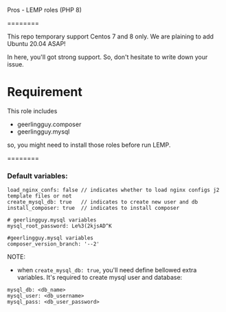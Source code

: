 Pros - LEMP roles (PHP 8)

========

This repo temporary support Centos 7 and 8 only. 
We are plaining to add Ubuntu 20.04 ASAP! 

In here, you'll got strong support. So, don't hesitate to write down your issue.


Requirement
=========

This role includes
- geerlingguy.composer
- geerlingguy.mysql

so, you might need to install those roles before run LEMP.

========
### Default variables: 

```
load_nginx_confs: false // indicates whether to load nginx configs j2 template files or not 
create_mysql_db: true   // indicates to create new user and db 
install_composer: true  // indicates to install composer

# geerlingguy.mysql variables
mysql_root_password: Le%3(2kjsAD^K

#geerlingguy.mysql variables
composer_version_branch: '--2'
```

NOTE: 
- when `create_mysql_db: true`, you'll need define bellowed extra variables. It's required to create mysql user and database: 
```
mysql_db: <db_name>
mysql_user: <db_username>
mysql_pass: <db_user_password>
```

